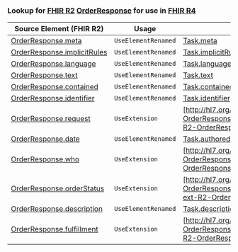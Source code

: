 ### Lookup for [FHIR R2](https://hl7.org/fhir/DSTU2/) [OrderResponse](https://hl7.org/fhir/DSTU2/OrderResponse.html) for use in [FHIR R4](https://hl7.org/fhir/R4/)

| Source Element (FHIR R2) | Usage | Target |
| -------------- | ----- | ------ |
| [OrderResponse.meta](https://hl7.org/fhir/DSTU2/OrderResponse.html#resource) | `UseElementRenamed` | [Task.meta](https://hl7.org/fhir/R4/Task.html#resource) |
| [OrderResponse.implicitRules](https://hl7.org/fhir/DSTU2/OrderResponse.html#resource) | `UseElementRenamed` | [Task.implicitRules](https://hl7.org/fhir/R4/Task.html#resource) |
| [OrderResponse.language](https://hl7.org/fhir/DSTU2/OrderResponse.html#resource) | `UseElementRenamed` | [Task.language](https://hl7.org/fhir/R4/Task.html#resource) |
| [OrderResponse.text](https://hl7.org/fhir/DSTU2/OrderResponse.html#resource) | `UseElementRenamed` | [Task.text](https://hl7.org/fhir/R4/Task.html#resource) |
| [OrderResponse.contained](https://hl7.org/fhir/DSTU2/OrderResponse.html#resource) | `UseElementRenamed` | [Task.contained](https://hl7.org/fhir/R4/Task.html#resource) |
| [OrderResponse.identifier](https://hl7.org/fhir/DSTU2/OrderResponse.html#resource) | `UseElementRenamed` | [Task.identifier](https://hl7.org/fhir/R4/Task.html#resource) |
| [OrderResponse.request](https://hl7.org/fhir/DSTU2/OrderResponse.html#resource) | `UseExtension` | [http://hl7.org/fhir/1.0/StructureDefinition/extension-OrderResponse.request](StructureDefinition-ext-R2-OrderResponse.request.html) |
| [OrderResponse.date](https://hl7.org/fhir/DSTU2/OrderResponse.html#resource) | `UseElementRenamed` | [Task.authoredOn](https://hl7.org/fhir/R4/Task.html#resource) |
| [OrderResponse.who](https://hl7.org/fhir/DSTU2/OrderResponse.html#resource) | `UseExtension` | [http://hl7.org/fhir/1.0/StructureDefinition/extension-OrderResponse.who](StructureDefinition-ext-R2-OrderResponse.who.html) |
| [OrderResponse.orderStatus](https://hl7.org/fhir/DSTU2/OrderResponse.html#resource) | `UseExtension` | [http://hl7.org/fhir/1.0/StructureDefinition/extension-OrderResponse.orderStatus](StructureDefinition-ext-R2-OrderResponse.orderStatus.html) |
| [OrderResponse.description](https://hl7.org/fhir/DSTU2/OrderResponse.html#resource) | `UseElementRenamed` | [Task.description](https://hl7.org/fhir/R4/Task.html#resource) |
| [OrderResponse.fulfillment](https://hl7.org/fhir/DSTU2/OrderResponse.html#resource) | `UseExtension` | [http://hl7.org/fhir/1.0/StructureDefinition/extension-OrderResponse.fulfillment](StructureDefinition-ext-R2-OrderResponse.fulfillment.html) |
